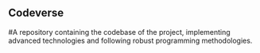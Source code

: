 ## Codeverse
#A repository containing the codebase of the project, implementing advanced technologies and following robust programming methodologies.
  
                 
                         
                  
   
